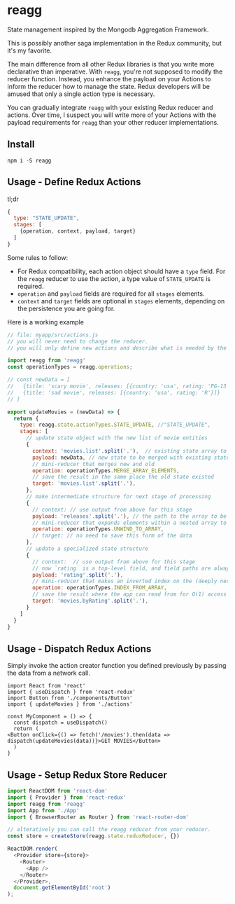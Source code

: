 # reagg
State management inspired by the Mongodb Aggregation Framework.

This is possibly another saga implementation in the Redux community, but it's my favorite.

The main difference from all other Redux libraries is that you write more declarative than imperative. With `reagg`, you're not supposed to modify the reducer function. Instead, you enhance the payload on your Actions to inform the reducer how to manage the state. Redux developers will be amused that only a single action type is necessary.

You can gradually integrate `reagg` with your existing Redux reducer and actions. Over time, I suspect you will write more of your Actions with the payload requirements for `reagg` than your other reducer implementations.

## Install
`npm i -S reagg`

## Usage - Define Redux Actions
tl;dr

```javascript
{
  type: "STATE_UPDATE",
  stages: [
    {operation, context, payload, target}
  ]
}
```

Some rules to follow:
- For Redux compatibility, each action object should have a `type` field. For the `reagg` reducer to use the action, a type value of `STATE_UPDATE` is required.
- `operation` and `payload` fields are required for all `stages` elements.
- `context` and `target` fields are optional in `stages` elements, depending on the persistence you are going for.

Here is a working example
```javascript
// file: myapp/src/actions.js
// you will never need to change the reducer.
// you will only define new actions and describe what is needed by the reducer in `stages`.

import reagg from 'reagg'
const operationTypes = reagg.operations;

// const newData = [
//   {title: 'scary movie', releases: [{country: 'usa', rating: 'PG-13'}]},
//   {title: 'sad movie', releases: [{country: 'usa', rating: 'R'}]}
// ]

export updateMovies = (newData) => {
  return {
    type: reagg.state.actionTypes.STATE_UPDATE, //"STATE_UPDATE",
    stages: [
      // update state object with the new list of movie entities
      {
        context: 'movies.list'.split('.'),  // existing state array to merge with
        payload: newData, // new state to be merged with existing state
        // mini-reducer that merges new and old
        operation: operationTypes.MERGE_ARRAY_ELEMENTS,
        // save the result in the same place the old state existed
        target: 'movies.list'.split('.'),
      },
      // make intermediate structure for next stage of processing
      {
        // context: // use output from above for this stage
        payload: 'releases'.split('.'), // the path to the array to be unwound
        // mini-reducer that expands elements within a nested array to another array where elements also carry info from parent object
        operation: operationTypes.UNWIND_TO_ARRAY,
        // target: // no need to save this form of the data
      },
      // update a specialized state structure
      {
        // context:  // use output from above for this stage
        // now `rating` is a top-level field, and field paths are always specified as an array
        payload: 'rating'.split('.'),
        // mini-reducer that makes an inverted index on the (deeply nested) field specified by `payload`
        operation: operationTypes.INDEX_FROM_ARRAY,
        // save the result where the app can read from for O(1) access time
        target: 'movies.byRating'.split('.'),
      }
    ]
  }
}
```

## Usage - Dispatch Redux Actions
Simply invoke the action creator function you defined previously by passing the data from a network call.

```
import React from 'react'
import { useDispatch } from 'react-redux'
import Button from './components/Button'
import { updateMovies } from './actions'

const MyComponent = () => {
  const dispatch = useDispatch()
  return (
<Button onClick={() => fetch('/movies').then(data => dispatch(updateMovies(data))}>GET MOVIES</Button>
  )
}
```

## Usage - Setup Redux Store Reducer

```javascript
import ReactDOM from 'react-dom'
import { Provider } from 'react-redux'
import reagg from 'reagg'
import App from './App'
import { BrowserRouter as Router } from 'react-router-dom'

// alteratively you can call the reagg reducer from your reducer.
const store = createStore(reagg.state.reduxReducer, {})

ReactDOM.render(
  <Provider store={store}>
    <Router>
      <App />
    </Router>
  </Provider>,
  document.getElementById('root')
);
```
